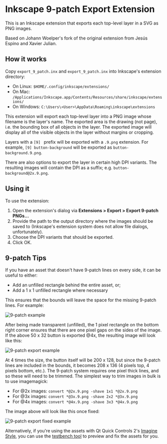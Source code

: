 # Inkscape 9-patch Export Extension

This is an Inkscape extension that exports each top-level layer in a SVG as PNG images.

Based on Johann Woelper's fork of the original extension from Jesús Espino and Xavier Julian.

## How it works
Copy `export_9_patch.inx` and `export_9_patch.inx` into Inkscape's extension directory:

- On Linux: `$HOME/.config/inkscape/extensions/`
- On Mac: `/Applications/Inkscape.app/Contents/Resources/share/inkscape/extensions/`
- On Windows: `C:\Users\<User>\AppData\Roaming\inkscape\extensions`

This extension will export each top-level layer into a PNG image whose filename is the layer's name. The exported area is the drawing (not page), i.e. the bounding box of all objects in the layer. The exported image will display all of the visible objects in the layer without margins or cropping.

Layers with a `[9] ` prefix will be exported with a `.9.png` extension. For example, `[9] button-background` will be exported as `button-background.9.png`.

There are also options to export the layer in certain high DPI variants. The resulting images will contain the DPI as a suffix; e.g. `button-background@2x.9.png`.

## Using it
To use the extension:

1. Open the extension's dialog via **Extensions > Export > Export 9-patch PNGs...**
2. Provide the path to the output directory where the images should be saved to (Inkscape's extension system does not allow file dialogs, unfortunately).
3. Choose the DPI variants that should be exported.
4. Click OK.

## 9-patch Tips

If you have an asset that doesn't have 9-patch lines on every side, it can be useful to either:

- Add an unfilled rectangle behind the entire asset, or;
- Add a 1 x 1 unfilled rectangle where necessary

This ensures that the bounds will leave the space for the missing 9-patch lines. For example:

![9-patch example](https://github.com/mitchcurtis/inkscape-9-patch-export/blob/master/doc/images/9-patch-1-pixel.png)

After being made transparent (unfilled), the 1 pixel rectangle on the bottom right corner ensures that there are one pixel gaps on the sides of the image. If the above 50 x 32 button is exported @4x, the resulting image will look like this:

![9-patch export example](https://github.com/mitchcurtis/inkscape-9-patch-export/blob/master/doc/images/button-background@4x.9.png)

At 4 times the size, the button itself will be 200 x 128, but since the 9-patch lines are included in the bounds, it becomes 208 x 136 (4 pixels top, 4 pixels bottom, etc.). The 9-patch system requires one pixel thick lines, and so these will need to be trimmed. The simplest way to trim images in bulk is to use imagemagick:

- For @2x images: `convert *@2x.9.png -shave 1x1 *@2x.9.png`
- For @3x images: `convert *@3x.9.png -shave 2x2 *@3x.9.png`
- For @4x images: `convert *@4x.9.png -shave 3x3 *@4x.9.png`

The image above will look like this once fixed:

![9-patch export fixed example](https://github.com/mitchcurtis/inkscape-9-patch-export/blob/master/doc/images/button-background@4x.9-fixed.png)

Alternatively, if you're using the assets with Qt Quick Controls 2's [Imagine Style](https://doc.qt.io/qt-5.10/qtquickcontrols2-styles.html#imagine-style), you can use the [testbench tool](https://github.com/qt/qtquickcontrols2/tree/5.10/tests/manual/testbench) to preview and fix the assets for you.
